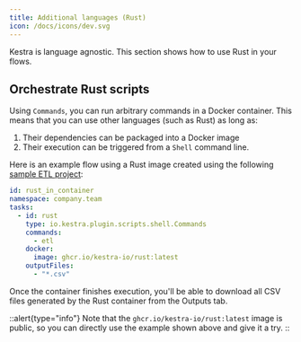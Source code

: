 ```yaml
---
title: Additional languages (Rust)
icon: /docs/icons/dev.svg
---
```


Kestra is language agnostic. This section shows how to use Rust in your flows.

## Orchestrate Rust scripts

Using `Commands`, you can run arbitrary commands in a Docker container. This means that you can use other languages (such as Rust) as long as:
1. Their dependencies can be packaged into a Docker image
2. Their execution can be triggered from a `Shell` command line.

Here is an example flow using a Rust image created using the following [sample ETL project](https://github.com/kestra-io/examples/tree/main/examples/rust):

```yaml
id: rust_in_container
namespace: company.team
tasks:
  - id: rust
    type: io.kestra.plugin.scripts.shell.Commands
    commands:
      - etl
    docker:
      image: ghcr.io/kestra-io/rust:latest
    outputFiles:
      - "*.csv"
```

Once the container finishes execution, you'll be able to download all CSV files generated by the Rust container from the Outputs tab.

::alert{type="info"}
Note that the `ghcr.io/kestra-io/rust:latest` image is public, so you can directly use the example shown above and give it a try.
::


